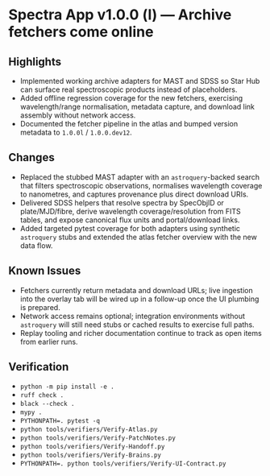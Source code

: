 # Spectra App v1.0.0 (l) — Archive fetchers come online

## Highlights
- Implemented working archive adapters for MAST and SDSS so Star Hub can surface real spectroscopic products instead of placeholders.
- Added offline regression coverage for the new fetchers, exercising wavelength/range normalisation, metadata capture, and download link assembly without network access.
- Documented the fetcher pipeline in the atlas and bumped version metadata to `1.0.0l` / `1.0.0.dev12`.

## Changes
- Replaced the stubbed MAST adapter with an `astroquery`-backed search that filters spectroscopic observations, normalises wavelength coverage to nanometres, and captures provenance plus direct download URIs.
- Delivered SDSS helpers that resolve spectra by SpecObjID or plate/MJD/fibre, derive wavelength coverage/resolution from FITS tables, and expose canonical flux units and portal/download links.
- Added targeted pytest coverage for both adapters using synthetic `astroquery` stubs and extended the atlas fetcher overview with the new data flow.

## Known Issues
- Fetchers currently return metadata and download URLs; live ingestion into the overlay tab will be wired up in a follow-up once the UI plumbing is prepared.
- Network access remains optional; integration environments without `astroquery` will still need stubs or cached results to exercise full paths.
- Replay tooling and richer documentation continue to track as open items from earlier runs.

## Verification
- `python -m pip install -e .`
- `ruff check .`
- `black --check .`
- `mypy .`
- `PYTHONPATH=. pytest -q`
- `python tools/verifiers/Verify-Atlas.py`
- `python tools/verifiers/Verify-PatchNotes.py`
- `python tools/verifiers/Verify-Handoff.py`
- `python tools/verifiers/Verify-Brains.py`
- `PYTHONPATH=. python tools/verifiers/Verify-UI-Contract.py`
